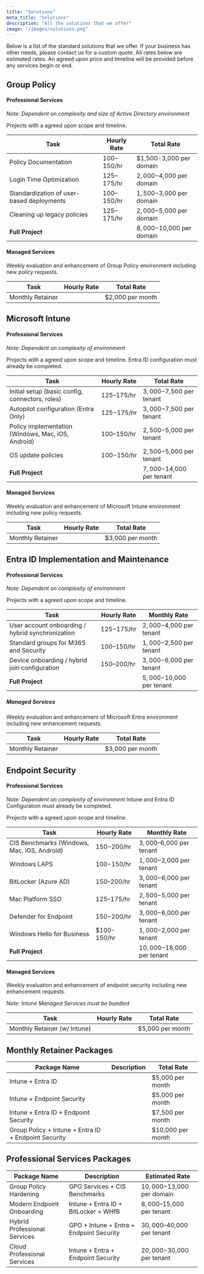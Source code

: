 ```yaml
---
title: "Solutions"
meta_title: "Solutions"
description: "All the solutions that we offer"
image: "/images/solutions.png"
---
```


Below is a list of the standard solutions that we offer. If your business has other needs, please contact us for a custom quote. All rates below are estimated rates. An agreed upon price and timeline will be provided before any services begin or end.

## Group Policy

#### Professional Services

*Note: Dependent on complexity and size of Active Directory environment*

Projects with a agreed upon scope and timeline.


| Task                                                        | Hourly Rate                             | Total Rate                 |
|-------------------------------------------------------------|-----------------------------------------|----------------------------|
| Policy Documentation                                        | $100–$150/hr                            | $1,500-3,000 per domain    |
| Login Time Optimization                                     | $125–$175/hr                            | $2,000-$4,000 per domain   |
| Standardization of user-based deployments                   | $100–$150/hr                            | $1,500-$3,000 per domain   |
| Cleaning up legacy policies                                 | $125–$175/hr                            | $2,000-$5,000 per domain   |
| **Full Project**                                            |                                         | $8,000-$10,000 per domain  |

#### Managed Services

Weekly evaluation and enhancement of Group Policy environment including new policy requests.

| Task                                                        | Hourly Rate                             | Total Rate                 |
|-------------------------------------------------------------|-----------------------------------------|----------------------------|
| Monthly Retainer                                            |                                         | $2,000 per month           |

## Microsoft Intune

#### Professional Services

*Note: Dependent on complexity of environment*

Projects with a agreed upon scope and timeline.
Entra ID configuration must already be completed.

| Task                                                        | Hourly Rate                            | Total Rate                  |
|-------------------------------------------------------------|----------------------------------------|-----------------------------|
| Initial setup (basic config, connectors, roles)             | $125–$175/hr                           | $3,000-$7,500 per tenant    |
| Autopilot configuration (Entra Only)                        | $125-$175/hr                           | $3,000-$7,500 per tenant    |
| Policy implementation (Windows, Mac, iOS, Android)          | $100–$150/hr                           | $2,500-$5,000 per tenant    |
| OS update policies                                          | $100-$150/hr                           | $2,500-$5,000 per tenant    |
| **Full Project**                                            |                                        | $7,000-$14,000 per tenant   |  

#### Managed Services

Weekly evaluation and enhancement of Microsoft Intune environment including new policy requests.

| Task                                                        | Hourly Rate                            | Total Rate                  |
|-------------------------------------------------------------|----------------------------------------|-----------------------------|
| Monthly Retainer                                            |                                        | $3,000 per month            |


## Entra ID Implementation and Maintenance

#### Professional Services

*Note: Dependent on complexity of environment*

Projects with a agreed upon scope and timeline.

| Task                                                        | Hourly Rate                            | Monthly Rate                |
|-------------------------------------------------------------|----------------------------------------|-----------------------------|
| User account onboarding / hybrid synchronization            | $125-$175/hr                           | $2,000-$4,000 per tenant    |
| Standard groups for M365 and Security                       | $100–$150/hr                           | $1,000-$2,500 per tenant    |
| Device onboarding / hybrid join configuration               | $150–$200/hr                           | $3,000-$6,000 per tenant    |
| **Full Project**                                            |                                        | $5,000-$10,000 per tenant   |

##### Managed Services

Weekly evaluation and enhancement of Microsoft Entra environment including new enhancement requests.

| Task                                                        | Hourly Rate                            | Total Rate                  |
|-------------------------------------------------------------|----------------------------------------|-----------------------------|
| Monthly Retainer                                            |                                        | $3,000 per month            |

## Endpoint Security

#### Professional Services

*Note: Dependent on complexity of environment*
Intune and Entra ID Configuration must already be completed.

Projects with a agreed upon scope and timeline.

| Task                                                        | Hourly Rate                            | Monthly Rate                |
|-------------------------------------------------------------|----------------------------------------|-----------------------------|  
| CIS Benchmarks (Windows, Mac, iOS, Android)                 | $150-$200/hr                           | $3,000–$6,000 per tenant    |
| Windows LAPS                                                | $100-$150/hr                           | $1,000-$2,000 per tenant    |
| BitLocker (Azure AD)                                        | $150–$200/hr                           | $3,000-$6,000 per tenant    |
| Mac Platform SSO                                            | $125–$175/hr                           | $2,500-$5,000 per tenant    |
| Defender for Endpoint                                       | $150-$200/hr                           | $3,000-$6,000 per tenant    |
| Windows Hello for Business                                  | $100-150/hr                            | $1,000-$2,000 per tenant    |
| **Full Project**                                            |                                        | $10,000-$18,000 per tenant  |

#### Managed Services

Weekly evaluation and enhancement of endpoint security including new enhancement requests.

*Note: Intune Managed Services must be bundled*


| Task                                                        | Hourly Rate                            | Total Rate                  |
|-------------------------------------------------------------|----------------------------------------|-----------------------------|
| Monthly Retainer (w/ Intune)                                |                                        | $5,000 per month            |

## Monthly Retainer Packages

| Package Name                                                | Description                            | Total Rate                  |
|-------------------------------------------------------------|----------------------------------------|-----------------------------|
| Intune + Entra ID                                           |                                        | $5,000 per month            |
| Intune + Endpoint Security                                  |                                        | $5,000 per month            |
| Intune + Entra ID + Endpoint Security                       |                                        | $7,500 per month            |
| Group Policy + Intune + Entra ID + Endpoint Security        |                                        | $10,000 per month           |


## Professional Services Packages

| Package Name                                                | Description                             | Estimated Rate             |
|-------------------------------------------------------------|-----------------------------------------|----------------------------|
| Group Policy Hardening                                      | GPO Services + CIS Benchmarks           | $10,000-$13,000 per domain |
| Modern Endpoint Onboarding                                  | Intune + Entra ID + BitLocker + WHfB    | $8,000–$15,000  per tenant |
| Hybrid Professional Services                                | GPO + Intune + Entra + Endpoint Security| $30,000–$40,000 per tenant |
| Cloud Professional Services                                 | Intune + Entra + Endpoint Security      | $20,000-$30,000 per tenant |
